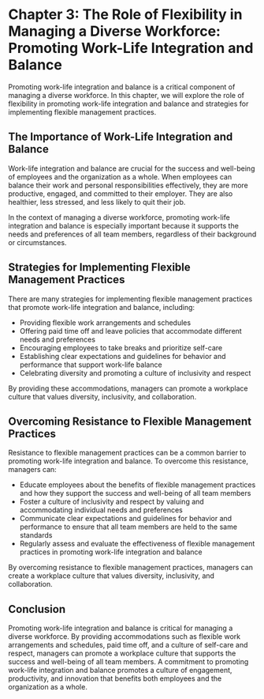 Chapter 3: The Role of Flexibility in Managing a Diverse Workforce: Promoting Work-Life Integration and Balance
===============================================================================================================

Promoting work-life integration and balance is a critical component of managing a diverse workforce. In this chapter, we will explore the role of flexibility in promoting work-life integration and balance and strategies for implementing flexible management practices.

The Importance of Work-Life Integration and Balance
---------------------------------------------------

Work-life integration and balance are crucial for the success and well-being of employees and the organization as a whole. When employees can balance their work and personal responsibilities effectively, they are more productive, engaged, and committed to their employer. They are also healthier, less stressed, and less likely to quit their job.

In the context of managing a diverse workforce, promoting work-life integration and balance is especially important because it supports the needs and preferences of all team members, regardless of their background or circumstances.

Strategies for Implementing Flexible Management Practices
---------------------------------------------------------

There are many strategies for implementing flexible management practices that promote work-life integration and balance, including:

* Providing flexible work arrangements and schedules
* Offering paid time off and leave policies that accommodate different needs and preferences
* Encouraging employees to take breaks and prioritize self-care
* Establishing clear expectations and guidelines for behavior and performance that support work-life balance
* Celebrating diversity and promoting a culture of inclusivity and respect

By providing these accommodations, managers can promote a workplace culture that values diversity, inclusivity, and collaboration.

Overcoming Resistance to Flexible Management Practices
------------------------------------------------------

Resistance to flexible management practices can be a common barrier to promoting work-life integration and balance. To overcome this resistance, managers can:

* Educate employees about the benefits of flexible management practices and how they support the success and well-being of all team members
* Foster a culture of inclusivity and respect by valuing and accommodating individual needs and preferences
* Communicate clear expectations and guidelines for behavior and performance to ensure that all team members are held to the same standards
* Regularly assess and evaluate the effectiveness of flexible management practices in promoting work-life integration and balance

By overcoming resistance to flexible management practices, managers can create a workplace culture that values diversity, inclusivity, and collaboration.

Conclusion
----------

Promoting work-life integration and balance is critical for managing a diverse workforce. By providing accommodations such as flexible work arrangements and schedules, paid time off, and a culture of self-care and respect, managers can promote a workplace culture that supports the success and well-being of all team members. A commitment to promoting work-life integration and balance promotes a culture of engagement, productivity, and innovation that benefits both employees and the organization as a whole.
